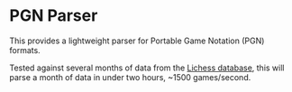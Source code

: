# PGN Parser

This provides a lightweight parser for Portable Game Notation (PGN) formats.

Tested against several months of data from the [Lichess database](https://database.lichess.org), this will parse a month of data in under two hours, \~1500 games/second.

